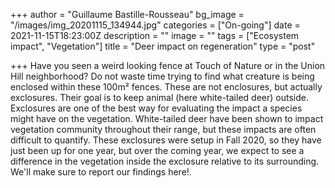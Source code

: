 +++
author = "Guillaume Bastille-Rousseau"
bg_image = "/images/img_20201115_134944.jpg"
categories = ["On-going"]
date = 2021-11-15T18:23:00Z
description = ""
image = ""
tags = ["Ecosystem impact", "Vegetation"]
title = "Deer impact on regeneration"
type = "post"

+++
Have you seen a weird looking fence at Touch of Nature or in the Union Hill neighborhood?  Do not waste time trying to find what creature is being enclosed within these 100m² fences. These are not enclosures, but actually exclosures. Their goal is to keep animal (here white-tailed deer) outside. Exclosures are one of the best way for evaluating the impact a species might have on the vegetation. White-tailed deer have been shown to impact vegetation community throughout their range, but these impacts are often difficult to quantify. These exclosures were setup in Fall 2020, so they have just been up for one year, but over the coming year, we expect to see a difference in the vegetation inside the exclosure relative to its surrounding. We'll make sure to report our findings here!. 